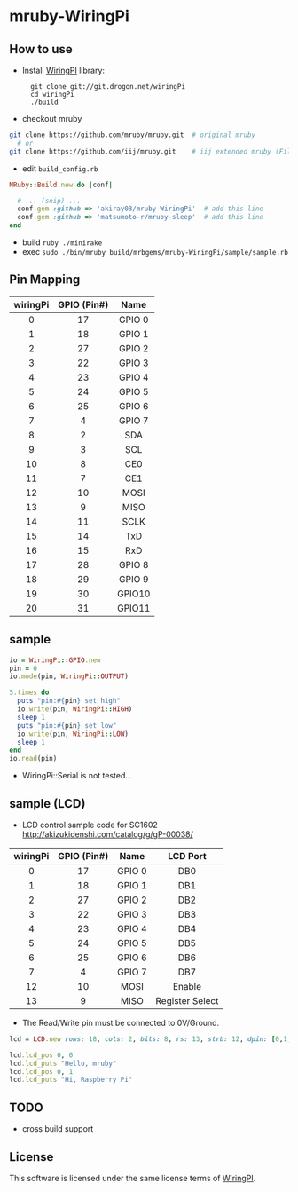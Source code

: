 mruby-WiringPi
=========

## How to use

- Install [WiringPI](http://wiringpi.com) library:

        git clone git://git.drogon.net/wiringPi
        cd wiringPi
        ./build

- checkout mruby

```bash
git clone https://github.com/mruby/mruby.git  # original mruby
  # or
git clone https://github.com/iij/mruby.git    # iij extended mruby (File, IO, Socket, ... extend)
```

- edit `build_config.rb`

```ruby
MRuby::Build.new do |conf|

  # ... (snip) ...
  conf.gem :github => 'akiray03/mruby-WiringPi'  # add this line
  conf.gem :github => 'matsumoto-r/mruby-sleep'  # add this line
end
```

- build `ruby ./minirake`
- exec `sudo ./bin/mruby build/mrbgems/mruby-WiringPi/sample/sample.rb`

## Pin Mapping

| wiringPi | GPIO (Pin#) | Name   |
|:--------:|:----:|:------:|
|      0   |  17  | GPIO 0 |
|      1   |  18  | GPIO 1 |
|      2   |  27  | GPIO 2 |
|      3   |  22  | GPIO 3 |
|      4   |  23  | GPIO 4 |
|      5   |  24  | GPIO 5 |
|      6   |  25  | GPIO 6 |
|      7   |   4  | GPIO 7 |
|      8   |   2  | SDA    |
|      9   |   3  | SCL    |
|     10   |   8  | CE0    |
|     11   |   7  | CE1    |
|     12   |  10  | MOSI   |
|     13   |   9  | MISO   |
|     14   |  11  | SCLK   |
|     15   |  14  | TxD    |
|     16   |  15  | RxD    |
|     17   |  28  | GPIO 8 |
|     18   |  29  | GPIO 9 |
|     19   |  30  | GPIO10 |
|     20   |  31  | GPIO11 |

## sample

```ruby
io = WiringPi::GPIO.new
pin = 0
io.mode(pin, WiringPi::OUTPUT)

5.times do
  puts "pin:#{pin} set high"
  io.write(pin, WiringPi::HIGH)
  sleep 1
  puts "pin:#{pin} set low"
  io.write(pin, WiringPi::LOW)
  sleep 1
end
io.read(pin)
```

 - WiringPi::Serial is not tested...

## sample (LCD)

 - LCD control sample code for SC1602 http://akizukidenshi.com/catalog/g/gP-00038/

| wiringPi | GPIO (Pin#) | Name   | LCD Port |
|:--------:|:----:|:------:|:------:|
|      0   |  17  | GPIO 0 |  DB0 |
|      1   |  18  | GPIO 1 |  DB1 |
|      2   |  27  | GPIO 2 |  DB2 |
|      3   |  22  | GPIO 3 |  DB3 |
|      4   |  23  | GPIO 4 |  DB4 |
|      5   |  24  | GPIO 5 |  DB5 |
|      6   |  25  | GPIO 6 |  DB6 |
|      7   |   4  | GPIO 7 |  DB7 |
|     12   |  10  | MOSI   | Enable |
|     13   |   9  | MISO   | Register Select |

 - The Read/Write pin must be connected to 0V/Ground.

```ruby
lcd = LCD.new rows: 18, cols: 2, bits: 8, rs: 13, strb: 12, dpin: [0,1,2,3,4,5,6,7]

lcd.lcd_pos 0, 0
lcd.lcd_puts "Hello, mruby"
lcd.lcd_pos 0, 1
lcd.lcd_puts "Hi, Raspberry Pi"
```


## TODO

 - cross build support

## License
This software is licensed under the same license terms of [WiringPI](http://wiringpi.com).

